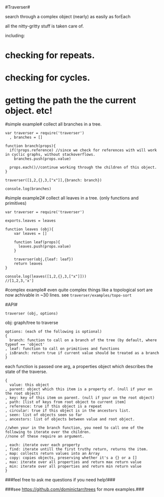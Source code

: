 
#Traverser#

search through a complex object (nearly) as easily as forEach

all the nitty-gritty stuff is taken care of.

including:
  # checking for repeats.
  # checking for cycles.
  # getting the path the the current object. etc!

#simple example#
collect all branches in a tree.

    var traverser = require('traverser')
      , branches = []

    function branch(props){
      if(!props.reference) //since we check for references with will work in cyclic graphs, without stackoverflows.
        branches.push(props.value)

      props.each()//continue working through the children of this object.
    }

    traverser([1,2,{},3,["x"]],{branch: branch})
    
    console.log(branches)

#simple example2#
collect all leaves in a tree. (only functions and primitives)

    var traverser = require('traverser')

    exports.leaves = leaves

    function leaves (obj){
        var leaves = []

        function leaf(props){
          leaves.push(props.value)
        }

        traverser(obj,{leaf: leaf})
        return leaves
    }

    console.log(leaves([1,2,{},3,["x"]]))
    //[1,2,3,'x']
    
#complex example#
even quite complex things like a topological sort are now achivable in ~30 lines.
see `traverser/examples/topo-sort`


#API#

  `traverser (obj, options)`
  
  obj: graph/tree to traverse
  
    options: (each of the following is optional)
    {
      branch: function to call on a branch of the tree (by default, where typeof == 'object'
    , leaf: function to call on primitives and functions
    , isBranch: return true if current value should be treated as a branch
    }
    
each function is passed one arg, a properties object which describes the state of the traverse.
  
    {
      value: this object
    , parent: object which this item is a property of. (null if your on the root object)
    , key: key of this item on parent. (null if your on the root object)
    , path: [list of keys from root object to current item]
    , reference: true if this object is a repeat
    , circular: true if this object is in the ancestors list.
    , seen: list of objects seen so far
    , ancestors: list of objects between value and root object.

    //when your in the branch function, you need to call one of the following to iterate over the children.
    //none of these require an argument.

    , each: iterate over each property
    , find: iterate untill the first truthy return, returns the item.
    , map: collects return values into an Array
    , copy: copies objects, preserving whether it's a {} or a []
    , max: iterate over all properties and return max return value
    , min: iterate over all properties and return min return value
    }

###feel free to ask me questions if you need help!###

###see https://github.com/dominictarr/trees for more examples.###

